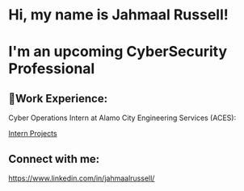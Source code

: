 # Hi, my name is Jahmaal Russell!
# I'm an upcoming CyberSecurity Professional

## 🏅Work Experience:
Cyber Operations Intern at Alamo City Engineering Services (ACES):

[Intern Projects](https://github.com/jahmaalrussell/Cyber-Security-Projects)

## Connect with me:
https://www.linkedin.com/in/jahmaalrussell/
